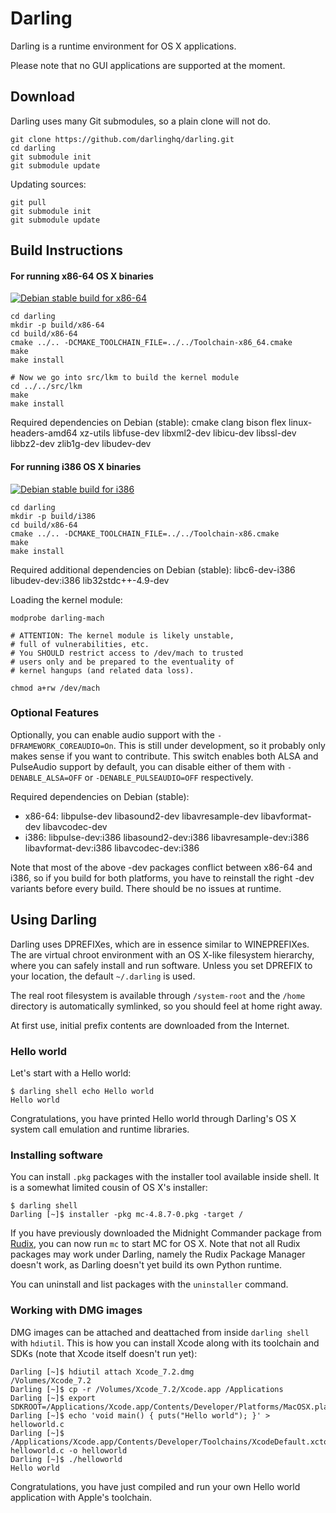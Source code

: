 # Darling

Darling is a runtime environment for OS X applications.

Please note that no GUI applications are supported at the moment.

## Download

Darling uses many Git submodules, so a plain clone will not do.

````
git clone https://github.com/darlinghq/darling.git
cd darling
git submodule init
git submodule update
````

Updating sources:

````
git pull
git submodule init
git submodule update
````

## Build Instructions

#### For running x86-64 OS X binaries

<a href="http://teamcity.dolezel.info/viewType.html?buildTypeId=Darling_DebianStableX8664&guest=1">
<img src="http://teamcity.dolezel.info/app/rest/builds/buildType:(id:Darling_DebianStableX8664)/statusIcon" title="Debian stable build for x86-64"/>
</a>

````
cd darling
mkdir -p build/x86-64
cd build/x86-64
cmake ../.. -DCMAKE_TOOLCHAIN_FILE=../../Toolchain-x86_64.cmake
make
make install

# Now we go into src/lkm to build the kernel module
cd ../../src/lkm
make
make install
````

Required dependencies on Debian (stable): cmake clang bison flex linux-headers-amd64 xz-utils libfuse-dev libxml2-dev libicu-dev libssl-dev libbz2-dev zlib1g-dev libudev-dev

#### For running i386 OS X binaries

<a href="http://teamcity.dolezel.info/viewType.html?buildTypeId=Darling_DebianStableX8664&guest=1">
<img src="http://teamcity.dolezel.info/app/rest/builds/buildType:(id:Darling_DebianStableX8664)/statusIcon" title="Debian stable build for i386"/>
</a>

````
cd darling
mkdir -p build/i386
cd build/x86-64
cmake ../.. -DCMAKE_TOOLCHAIN_FILE=../../Toolchain-x86.cmake
make
make install
````

Required additional dependencies on Debian (stable): libc6-dev-i386 libudev-dev:i386 lib32stdc++-4.9-dev

Loading the kernel module:
````
modprobe darling-mach

# ATTENTION: The kernel module is likely unstable,
# full of vulnerabilities, etc.
# You SHOULD restrict access to /dev/mach to trusted
# users only and be prepared to the eventuality of
# kernel hangups (and related data loss).

chmod a+rw /dev/mach
````

### Optional Features

Optionally, you can enable audio support with the ````-DFRAMEWORK_COREAUDIO=On````. This is still under development, so it probably only makes sense if you want to contribute.
This switch enables both ALSA and PulseAudio support by default, you can disable either of them with ````-DENABLE_ALSA=OFF```` or ````-DENABLE_PULSEAUDIO=OFF```` respectively.

Required dependencies on Debian (stable):

* x86-64: libpulse-dev libasound2-dev libavresample-dev libavformat-dev libavcodec-dev
* i386: libpulse-dev:i386 libasound2-dev:i386 libavresample-dev:i386 libavformat-dev:i386 libavcodec-dev:i386

Note that most of the above -dev packages conflict between x86-64 and i386, so if you build for both platforms, you have to reinstall the right -dev variants before every build. There should be no issues at runtime.

## Using Darling

Darling uses DPREFIXes, which are in essence similar to WINEPREFIXes. The are virtual chroot environment with an OS X-like filesystem hierarchy, where you can safely install and run software. Unless you set DPREFIX to your location, the default ````~/.darling```` is used.

The real root filesystem is available through ````/system-root```` and the ````/home```` directory is automatically symlinked, so you should feel at home right away.

At first use, initial prefix contents are downloaded from the Internet.

### Hello world

Let's start with a Hello world:

````
$ darling shell echo Hello world
Hello world
````

Congratulations, you have printed Hello world through Darling's OS X system call emulation and runtime libraries.

### Installing software

You can install ````.pkg```` packages with the installer tool available inside shell. It is a somewhat limited cousin of OS X's installer:

````
$ darling shell
Darling [~]$ installer -pkg mc-4.8.7-0.pkg -target /
````

If you have previously downloaded the Midnight Commander package from [Rudix](http://rudix.org), you can now run ````mc```` to start MC for OS X. Note that not all Rudix packages may work under Darling, namely the Rudix Package Manager doesn't work, as Darling doesn't yet build its own Python runtime.

You can uninstall and list packages with the ````uninstaller```` command.

### Working with DMG images

DMG images can be attached and deattached from inside ````darling shell```` with ````hdiutil````. This is how you can install Xcode along with its toolchain and SDKs (note that Xcode itself doesn't run yet):

````
Darling [~]$ hdiutil attach Xcode_7.2.dmg
/Volumes/Xcode_7.2
Darling [~]$ cp -r /Volumes/Xcode_7.2/Xcode.app /Applications
Darling [~]$ export SDKROOT=/Applications/Xcode.app/Contents/Developer/Platforms/MacOSX.platform/Developer/SDKs/MacOSX10.11.sdk
Darling [~]$ echo 'void main() { puts("Hello world"); }' > helloworld.c
Darling [~]$ /Applications/Xcode.app/Contents/Developer/Toolchains/XcodeDefault.xctoolchain/usr/bin/clang helloworld.c -o helloworld
Darling [~]$ ./helloworld
Hello world
````

Congratulations, you have just compiled and run your own Hello world application with Apple's toolchain.

